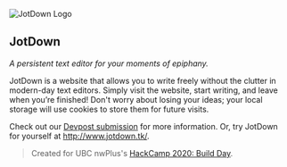 ![JotDown Logo](https://github.com/TheEnsphere/jotdown/blob/master/favicon.png)

## JotDown
_A persistent text editor for your moments of epiphany._

JotDown is a website that allows you to write freely without the clutter in modern-day text editors. Simply visit the website, start writing, and leave when you’re finished! Don't worry about losing your ideas; your local storage will use cookies to store them for future visits. 

Check out our [Devpost submission](https://devpost.com/software/jotdown) for more information. Or, try JotDown for yourself at http://www.jotdown.tk/. 

> Created for UBC nwPlus's [HackCamp 2020: Build Day](https://hackcamp.nwplus.io/). 

